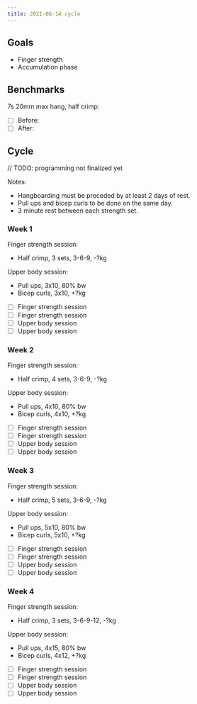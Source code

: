 ```yaml
---
title: 2021-06-14 cycle
---
```

## Goals

- Finger strength
- Accumulation phase

## Benchmarks

7s 20mm max hang, half crimp:

- [ ] Before:
- [ ] After:

## Cycle

// TODO: programming not finalized yet

Notes:

- Hangboarding must be preceded by at least 2 days of rest.
- Pull ups and bicep curls to be done on the same day.
- 3 minute rest between each strength set.

### Week 1

Finger strength session:
- Half crimp, 3 sets, 3-6-9, -?kg

Upper body session:
- Pull ups, 3x10, 80% bw
- Bicep curls, 3x10, +?kg

- [ ] Finger strength session
- [ ] Finger strength session
- [ ] Upper body session
- [ ] Upper body session

### Week 2

Finger strength session:
- Half crimp, 4 sets, 3-6-9, -?kg

Upper body session:
- Pull ups, 4x10, 80% bw
- Bicep curls, 4x10, +?kg

- [ ] Finger strength session
- [ ] Finger strength session
- [ ] Upper body session
- [ ] Upper body session

### Week 3

Finger strength session:
- Half crimp, 5 sets, 3-6-9, -?kg

Upper body session:
- Pull ups, 5x10, 80% bw
- Bicep curls, 5x10, +?kg

- [ ] Finger strength session
- [ ] Finger strength session
- [ ] Upper body session
- [ ] Upper body session

### Week 4

Finger strength session:
- Half crimp, 3 sets, 3-6-9-12, -?kg

Upper body session:
- Pull ups, 4x15, 80% bw
- Bicep curls, 4x12, +?kg

- [ ] Finger strength session
- [ ] Finger strength session
- [ ] Upper body session
- [ ] Upper body session
